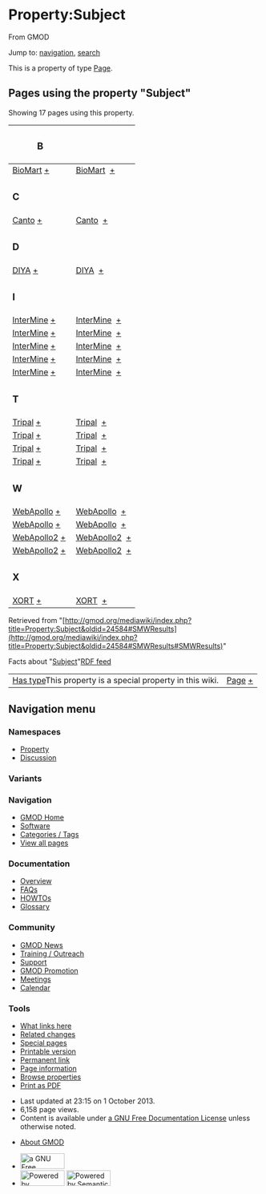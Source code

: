 <div id="mw-page-base" class="noprint">

</div>

<div id="mw-head-base" class="noprint">

</div>

<div id="content" class="mw-body" role="main">

<span id="top"></span>

<div id="mw-js-message" style="display:none;">

</div>



# <span dir="auto">Property:Subject</span>

<div id="bodyContent">

<div id="siteSub">

From GMOD

</div>

<div id="contentSub">

</div>

<div id="jump-to-nav" class="mw-jump">

Jump to: [navigation](#mw-navigation), [search](#p-search)

</div>

<div id="mw-content-text" class="mw-content-ltr" lang="en" dir="ltr">

This is a property of type
[Page](Special:Types/Page "Special:Types/Page").

  
<span id="SMWResults"></span>

<div id="mw-pages">

## Pages using the property "Subject"

Showing 17 pages using this property.

<table style="width: 100%; ">
<colgroup>
<col style="width: 50%" />
<col style="width: 50%" />
</colgroup>
<thead>
<tr class="header">
<th class="smwpropname"><h3 id="b">B</h3></th>
<th></th>
</tr>
</thead>
<tbody>
<tr class="odd">
<td class="smwpropname"><a
href="BioMart#_cf37be6ad46064a27af652ecc850193c"
title="BioMart">BioMart</a> <span class="smwbrowse"><a
href="Special:Browse/BioMart-23_cf37be6ad46064a27af652ecc850193c"
title="Special:Browse/BioMart-23 cf37be6ad46064a27af652ecc850193c">+</a></span></td>
<td class="smwprops"><a href="BioMart"
title="BioMart">BioMart</a>  <span class="smwsearch"><a
href="Special:SearchByProperty/Subject/BioMart"
title="Special:SearchByProperty/Subject/BioMart">+</a></span></td>
</tr>
<tr class="even">
<td class="smwpropname"><h3 id="c">C</h3></td>
<td></td>
</tr>
<tr class="odd">
<td class="smwpropname"><a
href="Canto#_564f9c71bf2847fc3c542a7b9ac7927f"
title="Canto">Canto</a> <span class="smwbrowse"><a
href="Special:Browse/Canto-23_564f9c71bf2847fc3c542a7b9ac7927f"
title="Special:Browse/Canto-23 564f9c71bf2847fc3c542a7b9ac7927f">+</a></span></td>
<td class="smwprops"><a href="Canto" title="Canto">Canto</a>  <span
class="smwsearch"><a href="Special:SearchByProperty/Subject/Canto"
title="Special:SearchByProperty/Subject/Canto">+</a></span></td>
</tr>
<tr class="even">
<td class="smwpropname"><h3 id="d">D</h3></td>
<td></td>
</tr>
<tr class="odd">
<td class="smwpropname"><a href="DIYA#_2957d43c15df6d72a07738da3e51a062"
title="DIYA">DIYA</a> <span class="smwbrowse"><a
href="Special:Browse/DIYA-23_2957d43c15df6d72a07738da3e51a062"
title="Special:Browse/DIYA-23 2957d43c15df6d72a07738da3e51a062">+</a></span></td>
<td class="smwprops"><a href="DIYA" title="DIYA">DIYA</a>  <span
class="smwsearch"><a href="Special:SearchByProperty/Subject/DIYA"
title="Special:SearchByProperty/Subject/DIYA">+</a></span></td>
</tr>
<tr class="even">
<td class="smwpropname"><h3 id="i">I</h3></td>
<td></td>
</tr>
<tr class="odd">
<td class="smwpropname"><a
href="InterMine#_35f0a4dfb21d901063f9534114909319"
title="InterMine">InterMine</a> <span class="smwbrowse"><a
href="Special:Browse/InterMine-23_35f0a4dfb21d901063f9534114909319"
title="Special:Browse/InterMine-23 35f0a4dfb21d901063f9534114909319">+</a></span></td>
<td class="smwprops"><a href="InterMine"
title="InterMine">InterMine</a>  <span class="smwsearch"><a
href="Special:SearchByProperty/Subject/InterMine"
title="Special:SearchByProperty/Subject/InterMine">+</a></span></td>
</tr>
<tr class="even">
<td class="smwpropname"><a
href="InterMine#_44c0411f669b0bc7ee3599b3e40bf478"
title="InterMine">InterMine</a> <span class="smwbrowse"><a
href="Special:Browse/InterMine-23_44c0411f669b0bc7ee3599b3e40bf478"
title="Special:Browse/InterMine-23 44c0411f669b0bc7ee3599b3e40bf478">+</a></span></td>
<td class="smwprops"><a href="InterMine"
title="InterMine">InterMine</a>  <span class="smwsearch"><a
href="Special:SearchByProperty/Subject/InterMine"
title="Special:SearchByProperty/Subject/InterMine">+</a></span></td>
</tr>
<tr class="odd">
<td class="smwpropname"><a
href="InterMine#_23c1d6f8e2fcb6320697d1877b352a27"
title="InterMine">InterMine</a> <span class="smwbrowse"><a
href="Special:Browse/InterMine-23_23c1d6f8e2fcb6320697d1877b352a27"
title="Special:Browse/InterMine-23 23c1d6f8e2fcb6320697d1877b352a27">+</a></span></td>
<td class="smwprops"><a href="InterMine"
title="InterMine">InterMine</a>  <span class="smwsearch"><a
href="Special:SearchByProperty/Subject/InterMine"
title="Special:SearchByProperty/Subject/InterMine">+</a></span></td>
</tr>
<tr class="even">
<td class="smwpropname"><a
href="InterMine#_19ca3e5527b4a7801df22e02220506b6"
title="InterMine">InterMine</a> <span class="smwbrowse"><a
href="Special:Browse/InterMine-23_19ca3e5527b4a7801df22e02220506b6"
title="Special:Browse/InterMine-23 19ca3e5527b4a7801df22e02220506b6">+</a></span></td>
<td class="smwprops"><a href="InterMine"
title="InterMine">InterMine</a>  <span class="smwsearch"><a
href="Special:SearchByProperty/Subject/InterMine"
title="Special:SearchByProperty/Subject/InterMine">+</a></span></td>
</tr>
<tr class="odd">
<td class="smwpropname"><a
href="InterMine#_1974840c5524f47e32e34fbc09fa67f4"
title="InterMine">InterMine</a> <span class="smwbrowse"><a
href="Special:Browse/InterMine-23_1974840c5524f47e32e34fbc09fa67f4"
title="Special:Browse/InterMine-23 1974840c5524f47e32e34fbc09fa67f4">+</a></span></td>
<td class="smwprops"><a href="InterMine"
title="InterMine">InterMine</a>  <span class="smwsearch"><a
href="Special:SearchByProperty/Subject/InterMine"
title="Special:SearchByProperty/Subject/InterMine">+</a></span></td>
</tr>
<tr class="even">
<td class="smwpropname"><h3 id="t">T</h3></td>
<td></td>
</tr>
<tr class="odd">
<td class="smwpropname"><a
href="Tripal.1#_8904ca0c9942fceca83d1637dceaa4e9"
title="Tripal">Tripal</a> <span class="smwbrowse"><a
href="Special:Browse/Tripal-23_8904ca0c9942fceca83d1637dceaa4e9"
title="Special:Browse/Tripal-23 8904ca0c9942fceca83d1637dceaa4e9">+</a></span></td>
<td class="smwprops"><a href="Tripal.1" title="Tripal">Tripal</a>  <span
class="smwsearch"><a href="Special:SearchByProperty/Subject/Tripal"
title="Special:SearchByProperty/Subject/Tripal">+</a></span></td>
</tr>
<tr class="even">
<td class="smwpropname"><a
href="Tripal.1#_780a3bd63980716b96e285070f997e2a"
title="Tripal">Tripal</a> <span class="smwbrowse"><a
href="Special:Browse/Tripal-23_780a3bd63980716b96e285070f997e2a"
title="Special:Browse/Tripal-23 780a3bd63980716b96e285070f997e2a">+</a></span></td>
<td class="smwprops"><a href="Tripal.1" title="Tripal">Tripal</a>  <span
class="smwsearch"><a href="Special:SearchByProperty/Subject/Tripal"
title="Special:SearchByProperty/Subject/Tripal">+</a></span></td>
</tr>
<tr class="odd">
<td class="smwpropname"><a
href="Tripal.1#_c5e2b05d4750eb0951eb1ad5fced6761"
title="Tripal">Tripal</a> <span class="smwbrowse"><a
href="Special:Browse/Tripal-23_c5e2b05d4750eb0951eb1ad5fced6761"
title="Special:Browse/Tripal-23 c5e2b05d4750eb0951eb1ad5fced6761">+</a></span></td>
<td class="smwprops"><a href="Tripal.1" title="Tripal">Tripal</a>  <span
class="smwsearch"><a href="Special:SearchByProperty/Subject/Tripal"
title="Special:SearchByProperty/Subject/Tripal">+</a></span></td>
</tr>
<tr class="even">
<td class="smwpropname"><a
href="Tripal.1#_c72e4a5953ad38254b5ae05e4fca68cf"
title="Tripal">Tripal</a> <span class="smwbrowse"><a
href="Special:Browse/Tripal-23_c72e4a5953ad38254b5ae05e4fca68cf"
title="Special:Browse/Tripal-23 c72e4a5953ad38254b5ae05e4fca68cf">+</a></span></td>
<td class="smwprops"><a href="Tripal.1" title="Tripal">Tripal</a>  <span
class="smwsearch"><a href="Special:SearchByProperty/Subject/Tripal"
title="Special:SearchByProperty/Subject/Tripal">+</a></span></td>
</tr>
<tr class="odd">
<td class="smwpropname"><h3 id="w">W</h3></td>
<td></td>
</tr>
<tr class="even">
<td class="smwpropname"><a
href="WebApollo.1#_0d2bc0e8d059cba6cefd439a084fc7c8"
title="WebApollo">WebApollo</a> <span class="smwbrowse"><a
href="Special:Browse/WebApollo-23_0d2bc0e8d059cba6cefd439a084fc7c8"
title="Special:Browse/WebApollo-23 0d2bc0e8d059cba6cefd439a084fc7c8">+</a></span></td>
<td class="smwprops"><a href="WebApollo.1"
title="WebApollo">WebApollo</a>  <span class="smwsearch"><a
href="Special:SearchByProperty/Subject/WebApollo"
title="Special:SearchByProperty/Subject/WebApollo">+</a></span></td>
</tr>
<tr class="odd">
<td class="smwpropname"><a
href="WebApollo.1#_e25e09b3c3c15a82835f7fa1b510fe42"
title="WebApollo">WebApollo</a> <span class="smwbrowse"><a
href="Special:Browse/WebApollo-23_e25e09b3c3c15a82835f7fa1b510fe42"
title="Special:Browse/WebApollo-23 e25e09b3c3c15a82835f7fa1b510fe42">+</a></span></td>
<td class="smwprops"><a href="WebApollo.1"
title="WebApollo">WebApollo</a>  <span class="smwsearch"><a
href="Special:SearchByProperty/Subject/WebApollo"
title="Special:SearchByProperty/Subject/WebApollo">+</a></span></td>
</tr>
<tr class="even">
<td class="smwpropname"><a
href="WebApollo2#_7aa3d428be4e2b3632dc7e1d8733182f"
title="WebApollo2">WebApollo2</a> <span class="smwbrowse"><a
href="Special:Browse/WebApollo2-23_7aa3d428be4e2b3632dc7e1d8733182f"
title="Special:Browse/WebApollo2-23 7aa3d428be4e2b3632dc7e1d8733182f">+</a></span></td>
<td class="smwprops"><a href="WebApollo2"
title="WebApollo2">WebApollo2</a>  <span class="smwsearch"><a
href="Special:SearchByProperty/Subject/WebApollo2"
title="Special:SearchByProperty/Subject/WebApollo2">+</a></span></td>
</tr>
<tr class="odd">
<td class="smwpropname"><a
href="WebApollo2#_4c9d71480131ff10bde93a00dd874b38"
title="WebApollo2">WebApollo2</a> <span class="smwbrowse"><a
href="Special:Browse/WebApollo2-23_4c9d71480131ff10bde93a00dd874b38"
title="Special:Browse/WebApollo2-23 4c9d71480131ff10bde93a00dd874b38">+</a></span></td>
<td class="smwprops"><a href="WebApollo2"
title="WebApollo2">WebApollo2</a>  <span class="smwsearch"><a
href="Special:SearchByProperty/Subject/WebApollo2"
title="Special:SearchByProperty/Subject/WebApollo2">+</a></span></td>
</tr>
<tr class="even">
<td class="smwpropname"><h3 id="x">X</h3></td>
<td></td>
</tr>
<tr class="odd">
<td class="smwpropname"><a
href="XORT.1#_117f6d7d3f08ff9b4488276387dfdcc4"
title="XORT">XORT</a> <span class="smwbrowse"><a
href="Special:Browse/XORT-23_117f6d7d3f08ff9b4488276387dfdcc4"
title="Special:Browse/XORT-23 117f6d7d3f08ff9b4488276387dfdcc4">+</a></span></td>
<td class="smwprops"><a href="XORT.1" title="XORT">XORT</a>  <span
class="smwsearch"><a href="Special:SearchByProperty/Subject/XORT"
title="Special:SearchByProperty/Subject/XORT">+</a></span></td>
</tr>
</tbody>
</table>

</div>

</div>

<div class="printfooter">

Retrieved from
"[http://gmod.org/mediawiki/index.php?title=Property:Subject&oldid=24584#SMWResults](http://gmod.org/mediawiki/index.php?title=Property:Subject&oldid=24584#SMWResults#SMWResults)"

</div>

<div id="catlinks" class="catlinks catlinks-allhidden">

</div>

<div id="mw-data-after-content">

<div class="smwfact">

<span class="smwfactboxhead">Facts about
"<span class="swmfactboxheadbrowse">[Subject](Special:Browse/Property:Subject "Special:Browse/Property:Subject")</span>"</span><span class="smwrdflink"><span class="rdflink">[RDF
feed](http://gmod.org/wiki/Special:ExportRDF/Property:Subject "Special:ExportRDF/Property:Subject")</span></span>

|  |  |
|----|----|
| <span class="smw-highlighter" data-type="1" state="inline" data-title="Property"><span class="smwbuiltin">[Has type](Property:Has_type "Property:Has type")</span><span class="smwttcontent">This property is a special property in this wiki.</span></span> | [Page](Special:Types/Page "Special:Types/Page") <span class="smwsearch">[+](Special:SearchByProperty/Has-20type/Page "Special:SearchByProperty/Has-20type/Page")</span> |

</div>

</div>

<div class="visualClear">

</div>

</div>

</div>

<div id="mw-navigation">

## Navigation menu

<div id="mw-head">



<div id="left-navigation">

<div id="p-namespaces" class="vectorTabs" role="navigation"
aria-labelledby="p-namespaces-label">

### Namespaces

- <span id="ca-nstab-property">[Property](Property:Subject)</span>
- <span id="ca-talk"><a
  href="http://gmod.org/mediawiki/index.php?title=Property_talk:Subject&amp;action=edit&amp;redlink=1"
  accesskey="t"
  title="Discussion about the content page [t]">Discussion</a></span>

</div>

<div id="p-variants" class="vectorMenu emptyPortlet" role="navigation"
aria-labelledby="p-variants-label">

### 

### Variants[](#)

<div class="menu">

</div>

</div>

</div>

<div id="right-navigation">





</div>



</div>

</div>

</div>

<div id="mw-panel">

<div id="p-logo" role="banner">

<a href="Main_Page"
style="background-image: url(../images/GMOD-cogs.png);"
title="Visit the main page"></a>

</div>

<div id="p-Navigation" class="portal" role="navigation"
aria-labelledby="p-Navigation-label">

### Navigation

<div class="body">

- <span id="n-GMOD-Home">[GMOD Home](Main_Page)</span>
- <span id="n-Software">[Software](GMOD_Components)</span>
- <span id="n-Categories-.2F-Tags">[Categories /
  Tags](Categories)</span>
- <span id="n-View-all-pages">[View all pages](Special:AllPages)</span>

</div>

</div>

<div id="p-Documentation" class="portal" role="navigation"
aria-labelledby="p-Documentation-label">

### Documentation

<div class="body">

- <span id="n-Overview">[Overview](Overview)</span>
- <span id="n-FAQs">[FAQs](Category:FAQ)</span>
- <span id="n-HOWTOs">[HOWTOs](Category:HOWTO)</span>
- <span id="n-Glossary">[Glossary](Glossary)</span>

</div>

</div>

<div id="p-Community" class="portal" role="navigation"
aria-labelledby="p-Community-label">

### Community

<div class="body">

- <span id="n-GMOD-News">[GMOD News](GMOD_News)</span>
- <span id="n-Training-.2F-Outreach">[Training /
  Outreach](Training_and_Outreach)</span>
- <span id="n-Support">[Support](Support)</span>
- <span id="n-GMOD-Promotion">[GMOD Promotion](GMOD_Promotion)</span>
- <span id="n-Meetings">[Meetings](Meetings)</span>
- <span id="n-Calendar">[Calendar](Calendar)</span>

</div>

</div>

<div id="p-tb" class="portal" role="navigation"
aria-labelledby="p-tb-label">

### Tools

<div class="body">

- <span id="t-whatlinkshere"><a href="Special:WhatLinksHere/Property:Subject" accesskey="j"
  title="A list of all wiki pages that link here [j]">What links here</a></span>
- <span id="t-recentchangeslinked"><a href="Special:RecentChangesLinked/Property:Subject" accesskey="k"
  title="Recent changes in pages linked from this page [k]">Related
  changes</a></span>
- <span id="t-specialpages"><a href="Special:SpecialPages" accesskey="q"
  title="A list of all special pages [q]">Special pages</a></span>
- <span id="t-print"><a
  href="http://gmod.org/mediawiki/index.php?title=Property:Subject&amp;printable=yes"
  rel="alternate" accesskey="p"
  title="Printable version of this page [p]">Printable version</a></span>
- <span id="t-permalink">[Permanent
  link](http://gmod.org/mediawiki/index.php?title=Property:Subject&oldid=24584 "Permanent link to this revision of the page")</span>
- <span id="t-info">[Page
  information](http://gmod.org/mediawiki/index.php?title=Property:Subject&action=info)</span>
- <span id="t-smwbrowselink"><a href="Special:Browse/Property:Subject" rel="smw-browse">Browse
  properties</a></span>
- <span id="t-pdf">[Print as
  PDF](http://gmod.org/mediawiki/index.php?title=Special:PdfPrint&page=Property:Subject)</span>

</div>

</div>

</div>

</div>

<div id="footer" role="contentinfo">

- <span id="footer-info-lastmod">Last updated at 23:15 on 1 October
  2013.</span>
- <span id="footer-info-viewcount">6,158 page views.</span>
- <span id="footer-info-copyright">Content is available under
  <a href="http://www.gnu.org/licenses/fdl-1.3.html" class="external"
  rel="nofollow">a GNU Free Documentation License</a> unless otherwise
  noted.</span>

<!-- -->

- <span id="footer-places-about">[About
  GMOD](GMOD:About "GMOD:About")</span>

<!-- -->

- <span id="footer-copyrightico">[<img src="http://www.gnu.org/graphics/gfdl-logo-small.png" width="88"
  height="31" alt="a GNU Free Documentation License" />](http://www.gnu.org/licenses/fdl-1.3.html)</span>
- <span id="footer-poweredbyico">[<img
  src="../mediawiki/skins/common/images/poweredby_mediawiki_88x31.png"
  width="88" height="31" alt="Powered by MediaWiki" />](http://www.mediawiki.org/)
  [<img
  src="../mediawiki/extensions/SemanticMediaWiki/resources/images/smw_button.png"
  width="88" height="31" alt="Powered by Semantic MediaWiki" />](https://www.semantic-mediawiki.org/wiki/Semantic_MediaWiki)</span>

<div style="clear:both">

</div>

</div>
